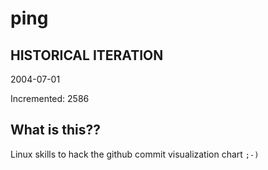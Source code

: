 # ping

## HISTORICAL ITERATION
2004-07-01

Incremented: 2586

## What is this?? 
Linux skills to hack the github commit visualization chart `;-)`
